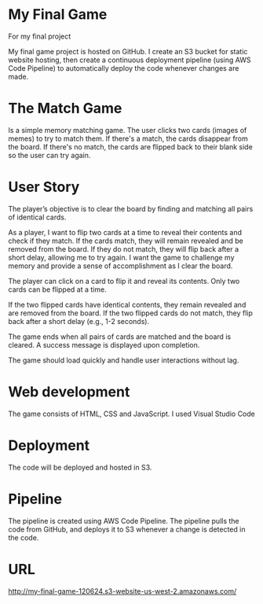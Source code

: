 # My Final Game
For my final project

My final game project is hosted on GitHub. I create an S3 bucket for static website hosting, then create a continuous deployment pipeline (using AWS Code Pipeline) to automatically deploy the code whenever changes are made.

# The Match Game
Is a simple memory matching game. The user clicks two cards (images of memes) to try to match them. If there's a match, the cards disappear from the board. If there's no match, the cards are flipped back to their blank side so the user can try again.

# User Story
The player’s objective is to clear the board by finding and matching all pairs of identical cards. 

As a player, I want to flip two cards at a time to reveal their contents and check if they match. If the cards match, they will remain revealed and be removed from the board. If they do not match, they will flip back after a short delay, allowing me to try again. I want the game to challenge my memory and provide a sense of accomplishment as I clear the board.

The player can click on a card to flip it and reveal its contents. Only two cards can be flipped at a time.

If the two flipped cards have identical contents, they remain revealed and are removed from the board. If the two flipped cards do not match, they flip back after a short delay (e.g., 1-2 seconds).

The game ends when all pairs of cards are matched and the board is cleared. A success message is displayed upon completion.

The game should load quickly and handle user interactions without lag.


# Web development
The game consists of HTML, CSS and JavaScript. I used Visual Studio Code

# Deployment
The code will be deployed and hosted in S3.

# Pipeline
The pipeline is created using AWS Code Pipeline. The pipeline pulls the code from GitHub, and deploys it to S3 whenever a change is detected in the code.

# URL
http://my-final-game-120624.s3-website-us-west-2.amazonaws.com/
